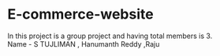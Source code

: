 # E-commerce-website
In this project is a group project and having total members is 3.  
Name - S TUJLIMAN
, Hanumanth Reddy ,Raju
